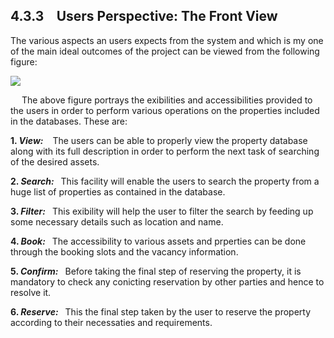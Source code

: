## 4.3.3   Users Perspective: The Front View 
The various aspects an users expects from the system and which is my one of the main ideal outcomes of the project can be viewed from the following figure:

![](https://github.com/smriti1313/Property-management-System-Django-Full-Stack-/blob/main/Start/user%20perspective.png)

  
   The above figure portrays the exibilities and accessibilities provided to the users in order to perform various operations on the properties included in the databases. These are:  
  
 **1. _View:_**   The users can be able to properly view the property database along with its full description in order to perform the next task of searching of the desired assets.  
  
 **2. _Search:_**  This facility will enable the users to search the property from a huge list of properties as contained in the database.  
  
 **3. _Filter:_**  This exibility will help the user to filter the search by feeding up some necessary details such as location and name.  
  
 **4. _Book:_**  The accessibility to various assets and prperties can be done through the booking slots and the vacancy information.  
  
 **5. _Confirm:_**  Before taking the final step of reserving the property, it is mandatory to check any conicting reservation by other parties and hence to resolve it.  
  
 **6. _Reserve:_**  This the final step taken by the user to reserve the property according to their necessaties and requirements.
